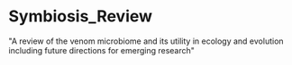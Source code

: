 # Symbiosis_Review
"A review of the venom microbiome and its utility in ecology and evolution including future directions for emerging research"
